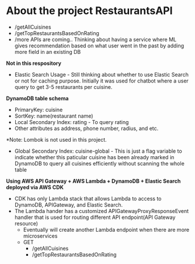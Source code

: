 # About the project RestaurantsAPI

- /getAllCuisines
- /getTopRestaurantsBasedOnRating
- /more APIs are coming.. Thinking about having a service where ML gives recommendation based on what user went in the past by adding more field in an existing DB


**Not in this respository**
- Elastic Search Usage - Still thinking about whether to use Elastic Search or not for caching purpose. Initially it was used for chatbot where a user query to get 3-5 restaurants per cuisine. 

**DynamoDB table schema**
- PrimaryKey: cuisine
- SortKey: name(restaurant name)
- Local Secondary Index: rating - To query rating 
- Other attributes as address, phone number, radius, and etc. 

*Note: Lombok is not used in this project.

- Global Secondary Index: cuisine-global - This is just a flag variable to indicate whether this paticular cuisine has been already marked in DynamoDB to query all cuisines efficiently without scanning the whole table 

**Using AWS API Gateway + AWS Lambda + DynamoDB + Elastic Search deployed via AWS CDK**

- CDK has only Lambda stack that allows Lambda to access to DynamoDB, APIGateway, and Elastic Search.
- The Lambda hander has a customized APIGatewayProxyResponseEvent handler that is used for routing different API endpoint(API Gateway resource) 
   - Eventually will create another Lambda endpoint when there are more microservices 
   - GET  
      - /getAllCuisines
      - /getTopRestaurantsBasedOnRating



